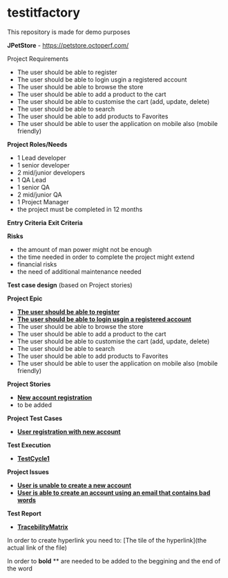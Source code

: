# testitfactory
This repository is made for demo purposes


**JPetStore** - https://petstore.octoperf.com/

Project Requirements

 - The user should be able to register
 - The user should be able to login usgin a registered account
 - The user should be able to browse the store
 - The user should be able to add a product to the cart
 - The user should be able to customise the cart (add, update, delete)
 - The user should be able to search
 - The user should be able to add products to Favorites
 - The user should be able to user the application on mobile also (mobile friendly)

**Project Roles/Needs**

 - 1 Lead developer
 - 1 senior developer
 - 2 mid/junior developers
 - 1 QA Lead
 - 1 senior QA
 - 2 mid/junior QA
 - 1 Project Manager
 - the project must be completed in 12 months

**Entry Criteria**
**Exit Criteria**

**Risks**
 - the amount of man power might not be enough
 - the time needed in order to complete the project might extend
 - financial risks
 - the need of additional maintenance needed


**Test case design** (based on Project stories)

**Project Epic**
 - [**The user should be able to register**](https://github.com/hackingteam55/testitfactory/blob/main/User_registration_epic.jpg) 
 - [**The user should be able to login usgin a registered account**](https://github.com/hackingteam55/testitfactory/blob/main/User_login_epic.jpg)
 - The user should be able to browse the store
 - The user should be able to add a product to the cart
 - The user should be able to customise the cart (add, update, delete)
 - The user should be able to search
 - The user should be able to add products to Favorites
 - The user should be able to user the application on mobile also (mobile friendly)


**Project Stories**
 - [**New account registration**](https://github.com/hackingteam55/testitfactory/blob/main/New_account_registration.jpg)
 - to be added

**Project Test Cases**
 - [**User registration with new account**](https://github.com/hackingteam55/testitfactory/blob/main/User_registration_with_new_account_tc.jpg)

**Test Execution**
 - [**TestCycle1**](https://github.com/hackingteam55/testitfactory/blob/main/TestCycle1.jpg)

**Project Issues**
 - [**User is unable to create a new account**](https://github.com/hackingteam55/testitfactory/blob/main/User_is_unable_to_create_a_new_account.jpg)
 - [**User is able to create an account using an email that contains bad words**](https://github.com/hackingteam55/testitfactory/blob/main/User_registration_with_bad_words_bug.jpg)



**Test Report**
 - [**TracebilityMatrix**](https://github.com/hackingteam55/testitfactory/blob/main/Tracebility_Matrix1.jpg)

In order to create hyperlink you need to:
[The tile of the hyperlink](the actual link of the file)

In order to **bold** ** are needed to be added to the beggining and the end of the word




